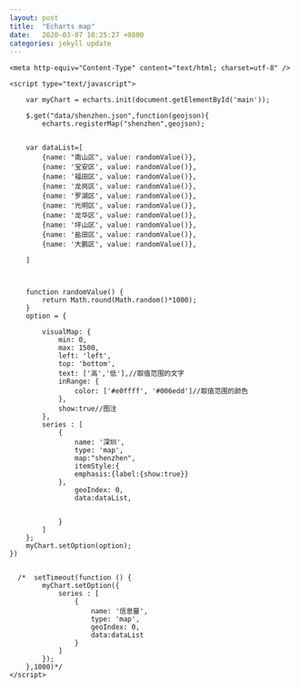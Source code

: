 ```yaml
---
layout: post
title:  "Echarts map"
date:   2020-03-07 10:25:27 +0800
categories: jekyll update
---
```


<html>
<head>

    <meta http-equiv="Content-Type" content="text/html; charset=utf-8" />

</head>
    <!-- 引入 echarts.js -->
   <script src="https://code.jquery.com/jquery-3.4.1.js"
  integrity="sha256-WpOohJOqMqqyKL9FccASB9O0KwACQJpFTUBLTYOVvVU="
  crossorigin="anonymous"></script>    
    <script src="https://cdn.bootcss.com/echarts/4.2.1-rc1/echarts.min.js"></script>

<body>
    <div id="main" style="height:600px;"/>
</body>

  
    <script type="text/javascript">

        var myChart = echarts.init(document.getElementById('main'));

        $.get("data/shenzhen.json",function(geojson){
            echarts.registerMap("shenzhen",geojson);
        

        var dataList=[
            {name: "南山区", value: randomValue()},
            {name: '宝安区', value: randomValue()},
            {name: '福田区', value: randomValue()},
            {name: '龙岗区', value: randomValue()},
            {name: '罗湖区', value: randomValue()},
            {name: '光明区', value: randomValue()},
            {name: '龙华区', value: randomValue()},
            {name: '坪山区', value: randomValue()},
            {name: '盐田区', value: randomValue()},
            {name: '大鹏区', value: randomValue()},
  
        ]
        
 

        function randomValue() {
            return Math.round(Math.random()*1000);
        }
        option = {
            
            visualMap: {
                min: 0,
                max: 1500,
                left: 'left',
                top: 'bottom',
                text: ['高','低'],//取值范围的文字
                inRange: {
                    color: ['#e0ffff', '#006edd']//取值范围的颜色
                },
                show:true//图注
            },
            series : [  
                {
                    name: '深圳',
                    type: 'map',
                    map:"shenzhen",
                    itemStyle:{
                    emphasis:{label:{show:true}}
                },
                    geoIndex: 0,
                    data:dataList,
                    
                    
                }
            ]
        };
        myChart.setOption(option);
    })

 
      /*  setTimeout(function () {
            myChart.setOption({
                series : [
                    {
                        name: '信息量',
                        type: 'map',
                        geoIndex: 0,
                        data:dataList
                    }
                ]
            });
        },1000)*/
    </script>

</html>

